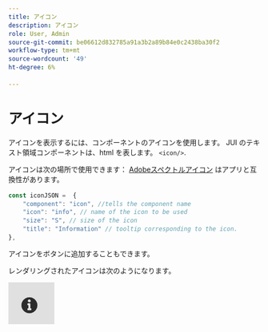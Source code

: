 ```yaml
---
title: アイコン
description: アイコン
role: User, Admin
source-git-commit: be06612d832785a91a3b2a89b84e0c2438ba30f2
workflow-type: tm+mt
source-wordcount: '49'
ht-degree: 6%

---
```


# アイコン

アイコンを表示するには、コンポーネントのアイコンを使用します。
JUI のテキスト領域コンポーネントは、html を表します。 `<icon/>`.

アイコンは次の場所で使用できます： [Adobeスペクトルアイコン](https://spectrum.adobe.com/page/icons/) はアプリと互換性があります。

```js title="icon.js"
const iconJSON =  {
    "component": "icon", //tells the component name
    "icon": "info", // name of the icon to be used
    "size": "S", // size of the icon
    "title": "Information" // tooltip corresponding to the icon.
},
```

アイコンをボタンに追加することもできます。

レンダリングされたアイコンは次のようになります。

![アイコン](./imgs/info_icon.png "アイコン")
